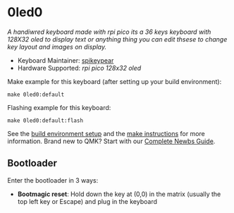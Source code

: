 # 0led0



*A handiwred keyboard made with rpi pico its a 36 keys keyboard with 128X32 oled to display text or anything thing you can edit thsese to change key layout and images on display.*

* Keyboard Maintainer: [spikeypear](https://github.com/meowchao)
* Hardware Supported: *rpi pico 128x32 oled*


Make example for this keyboard (after setting up your build environment):

    make 0led0:default

Flashing example for this keyboard:

    make 0led0:default:flash

See the [build environment setup](https://docs.qmk.fm/#/getting_started_build_tools) and the [make instructions](https://docs.qmk.fm/#/getting_started_make_guide) for more information. Brand new to QMK? Start with our [Complete Newbs Guide](https://docs.qmk.fm/#/newbs).

## Bootloader

Enter the bootloader in 3 ways:

* **Bootmagic reset**: Hold down the key at (0,0) in the matrix (usually the top left key or Escape) and plug in the keyboard
